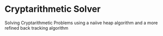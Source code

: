 # Cryptarithmetic Solver
 Solving Cryptarithmetic Problems using a naiive heap algorithm and a more refined back tracking algorithm
